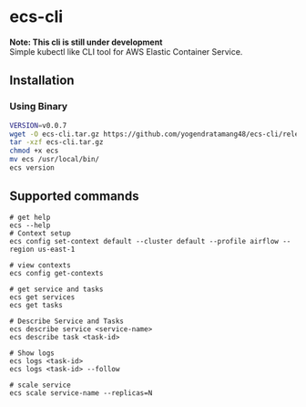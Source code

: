 # ecs-cli
**Note: This cli is still under development**  
Simple kubectl like CLI tool for AWS Elastic Container Service.

## Installation 
### Using Binary
```bash
VERSION=v0.0.7
wget -O ecs-cli.tar.gz https://github.com/yogendratamang48/ecs-cli/releases/download/$VERSION/ecs-cli_Linux_x86_64.tar.gz
tar -xzf ecs-cli.tar.gz
chmod +x ecs
mv ecs /usr/local/bin/
ecs version
```

## Supported commands
```
# get help
ecs --help
# Context setup 
ecs config set-context default --cluster default --profile airflow --region us-east-1  

# view contexts
ecs config get-contexts

# get service and tasks
ecs get services
ecs get tasks

# Describe Service and Tasks
ecs describe service <service-name>
ecs describe task <task-id>

# Show logs
ecs logs <task-id>
ecs logs <task-id> --follow

# scale service
ecs scale service-name --replicas=N
```